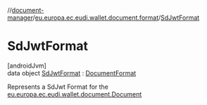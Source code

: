 //[document-manager](../../../index.md)/[eu.europa.ec.eudi.wallet.document.format](../index.md)/[SdJwtFormat](index.md)

# SdJwtFormat

[androidJvm]\
data object [SdJwtFormat](index.md) : [DocumentFormat](../-document-format/index.md)

Represents a SdJwt Format for
the [eu.europa.ec.eudi.wallet.document.Document](../../eu.europa.ec.eudi.wallet.document/-document/index.md)
